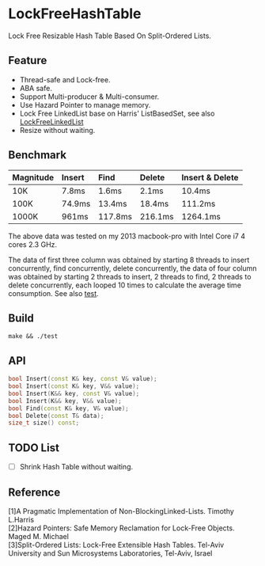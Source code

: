 # LockFreeHashTable
Lock Free Resizable Hash Table Based On Split-Ordered Lists.
## Feature
  * Thread-safe and Lock-free.
  * ABA safe.
  * Support Multi-producer & Multi-consumer.
  * Use Hazard Pointer to manage memory.
  * Lock Free LinkedList base on Harris' ListBasedSet, see also [LockFreeLinkedList](https://github.com/bhhbazinga/LockFreeLinkedList)
  * Resize without waiting.
## Benchmark
  Magnitude     | Insert      | Find       | Delete     | Insert & Delete|
  :-----------  | :-----------| :----------|:-----------| :-----------------
  10K           | 7.8ms       | 1.6ms      | 2.1ms      | 10.4ms
  100K          | 74.9ms      | 13.4ms     | 18.4ms     | 111.2ms
  1000K         | 961ms       | 117.8ms    | 216.1ms    | 1264.1ms
  
The above data was tested on my 2013 macbook-pro with Intel Core i7 4 cores 2.3 GHz.

The data of first three column was obtained by starting 8 threads to insert concurrently, find concurrently, delete concurrently, the data of four column was obtained by starting 2 threads to insert, 2 threads to find, 2 threads to delete concurrently, each looped 10 times to calculate the average time consumption.
See also [test](test.cc).
## Build
```
make && ./test
```
## API
```C++
bool Insert(const K& key, const V& value);
bool Insert(const K& key, V&& value);
bool Insert(K&& key, const V& value);
bool Insert(K&& key, V&& value);
bool Find(const K& key, V& value);
bool Delete(const T& data);
size_t size() const;
```
## TODO List
- [ ] Shrink Hash Table without waiting.
## Reference
[1]A Pragmatic Implementation of Non-BlockingLinked-Lists. Timothy L.Harris\
[2]Hazard Pointers: Safe Memory Reclamation for Lock-Free Objects. Maged M. Michael\
[3]Split-Ordered Lists: Lock-Free Extensible Hash Tables. Tel-Aviv University and Sun Microsystems Laboratories, Tel-Aviv, Israel
